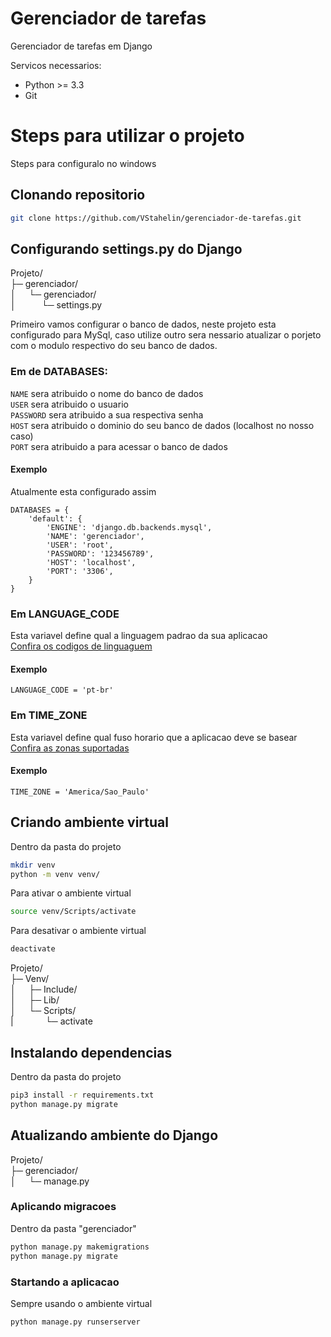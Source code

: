 # Gerenciador de tarefas
Gerenciador de tarefas em Django

Servicos necessarios:
- Python >= 3.3  
- Git  

# Steps para utilizar o projeto
Steps para configuralo no windows

## Clonando repositorio
```sh
git clone https://github.com/VStahelin/gerenciador-de-tarefas.git  
```

## Configurando settings.py do Django 
Projeto/  
├─ gerenciador/  
│⠀⠀└─ gerenciador/  
│⠀⠀⠀⠀└─ settings.py  


Primeiro vamos configurar o banco de dados, neste projeto esta configurado para
MySql, caso utilize outro sera nessario atualizar o porjeto com o modulo 
respectivo do seu banco de dados.

### Em de DATABASES:   
```NAME``` sera atribuido o nome do banco de dados  
```USER``` sera atribuido o usuario  
```PASSWORD``` sera atribuido a sua respectiva senha  
```HOST``` sera atribuido o dominio do seu banco de dados (localhost no nosso caso)  
```PORT``` sera atribuido a para acessar o banco de dados

#### Exemplo
Atualmente esta configurado assim
``` 
DATABASES = {
    'default': {
        'ENGINE': 'django.db.backends.mysql',
        'NAME': 'gerenciador',
        'USER': 'root',
        'PASSWORD': '123456789',
        'HOST': 'localhost',
        'PORT': '3306',
    }
}
```

### Em LANGUAGE_CODE
Esta variavel define qual a linguagem padrao da sua aplicacao  
[Confira os codigos de linguaguem](http://www.i18nguy.com/unicode/language-identifiers.html)

#### Exemplo
``` 
LANGUAGE_CODE = 'pt-br'
```

### Em TIME_ZONE
Esta variavel define qual fuso horario que a aplicacao deve se basear  
[Confira as zonas suportadas](https://gist.github.com/heyalexej/8bf688fd67d7199be4a1682b3eec7568)

#### Exemplo
``` 
TIME_ZONE = 'America/Sao_Paulo'
```

## Criando ambiente virtual
Dentro da pasta do projeto
```sh
mkdir venv
python -m venv venv/
```

Para ativar o ambiente virtual
```sh
source venv/Scripts/activate
```
Para desativar o ambiente virtual
```sh
deactivate
```

Projeto/  
├─ Venv/  
│⠀⠀├─ Include/  
│⠀⠀├─ Lib/  
│⠀⠀└─ Scripts/  
|⠀⠀⠀⠀⠀└─ activate


## Instalando dependencias
Dentro da pasta do projeto
```sh
pip3 install -r requirements.txt
python manage.py migrate
```


## Atualizando ambiente do Django 
Projeto/  
├─ gerenciador/  
│⠀⠀└─ manage.py  


### Aplicando migracoes 
Dentro da pasta "gerenciador" 
```sh
python manage.py makemigrations
python manage.py migrate
```

### Startando a aplicacao
Sempre usando o ambiente virtual
```sh
python manage.py runserserver
```